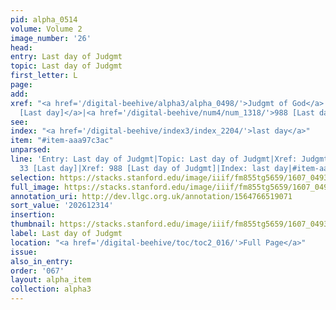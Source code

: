 ```yaml
---
pid: alpha_0514
volume: Volume 2
image_number: '26'
head:
entry: Last day of Judgmt
topic: Last day of Judgmt
first_letter: L
page:
add:
xref: "<a href='/digital-beehive/alpha3/alpha_0498/'>Judgmt of God</a>|<a href='/digital-beehive/num1/num_0033/'>33
  [Last day]</a>|<a href='/digital-beehive/num4/num_1318/'>988 [Last day of Judgmt]</a>"
see:
index: "<a href='/digital-beehive/index3/index_2204/'>last day</a>"
item: "#item-aaa97c3ac"
unparsed:
line: 'Entry: Last day of Judgmt|Topic: Last day of Judgmt|Xref: Judgmt of God|Xref:
  33 [Last day]|Xref: 988 [Last day of Judgmt]|Index: last day|#item-aaa97c3ac'
selection: https://stacks.stanford.edu/image/iiif/fm855tg5659/1607_0493/735,2314,2991,371/full/0/default.jpg
full_image: https://stacks.stanford.edu/image/iiif/fm855tg5659/1607_0493/full/full/0/default.jpg
annotation_uri: http://dev.llgc.org.uk/annotation/1564766519071
sort_value: '202612314'
insertion:
thumbnail: https://stacks.stanford.edu/image/iiif/fm855tg5659/1607_0493/735,2314,600,180/250,/0/default.jpg
label: Last day of Judgmt
location: "<a href='/digital-beehive/toc/toc2_016/'>Full Page</a>"
issue:
also_in_entry:
order: '067'
layout: alpha_item
collection: alpha3
---
```


